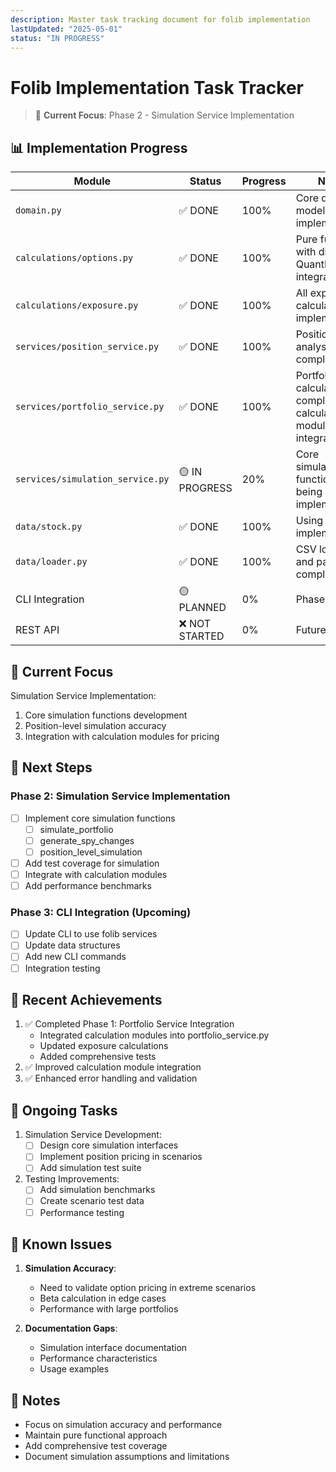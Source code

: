 ```yaml
---
description: Master task tracking document for folib implementation
lastUpdated: "2025-05-01"
status: "IN PROGRESS"
---
```


# Folib Implementation Task Tracker

> 🎯 **Current Focus**: Phase 2 - Simulation Service Implementation

## 📊 Implementation Progress

| Module | Status | Progress | Notes |
|--------|---------|-----------|-------|
| `domain.py` | ✅ DONE | 100% | Core data models implemented |
| `calculations/options.py` | ✅ DONE | 100% | Pure functions with direct QuantLib integration |
| `calculations/exposure.py` | ✅ DONE | 100% | All exposure calculations implemented |
| `services/position_service.py` | ✅ DONE | 100% | Position analysis complete |
| `services/portfolio_service.py` | ✅ DONE | 100% | Portfolio calculations complete with calculation module integration |
| `services/simulation_service.py` | 🟡 IN PROGRESS | 20% | Core simulation functions being implemented |
| `data/stock.py` | ✅ DONE | 100% | Using existing implementation |
| `data/loader.py` | ✅ DONE | 100% | CSV loading and parsing complete |
| CLI Integration | 🟡 PLANNED | 0% | Phase 3 |
| REST API | ❌ NOT STARTED | 0% | Future phase |

## 🎯 Current Focus

Simulation Service Implementation:
1. Core simulation functions development
2. Position-level simulation accuracy
3. Integration with calculation modules for pricing

## 🚀 Next Steps

### Phase 2: Simulation Service Implementation
- [ ] Implement core simulation functions
  - [ ] simulate_portfolio
  - [ ] generate_spy_changes
  - [ ] position_level_simulation
- [ ] Add test coverage for simulation
- [ ] Integrate with calculation modules
- [ ] Add performance benchmarks

### Phase 3: CLI Integration (Upcoming)
- [ ] Update CLI to use folib services
- [ ] Update data structures
- [ ] Add new CLI commands
- [ ] Integration testing

## 🎉 Recent Achievements

1. ✅ Completed Phase 1: Portfolio Service Integration
   - Integrated calculation modules into portfolio_service.py
   - Updated exposure calculations
   - Added comprehensive tests
2. ✅ Improved calculation module integration
3. ✅ Enhanced error handling and validation

## 🔄 Ongoing Tasks

1. Simulation Service Development:
   - [ ] Design core simulation interfaces
   - [ ] Implement position pricing in scenarios
   - [ ] Add simulation test suite

2. Testing Improvements:
   - [ ] Add simulation benchmarks
   - [ ] Create scenario test data
   - [ ] Performance testing

## 🚧 Known Issues

1. **Simulation Accuracy**:
   - Need to validate option pricing in extreme scenarios
   - Beta calculation in edge cases
   - Performance with large portfolios

2. **Documentation Gaps**:
   - Simulation interface documentation
   - Performance characteristics
   - Usage examples

## 📝 Notes

- Focus on simulation accuracy and performance
- Maintain pure functional approach
- Add comprehensive test coverage
- Document simulation assumptions and limitations
